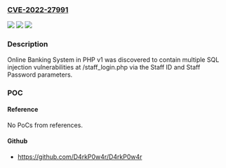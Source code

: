 ### [CVE-2022-27991](https://cve.mitre.org/cgi-bin/cvename.cgi?name=CVE-2022-27991)
![](https://img.shields.io/static/v1?label=Product&message=n%2Fa&color=blue)
![](https://img.shields.io/static/v1?label=Version&message=n%2Fa&color=blue)
![](https://img.shields.io/static/v1?label=Vulnerability&message=n%2Fa&color=brighgreen)

### Description

Online Banking System in PHP v1 was discovered to contain multiple SQL injection vulnerabilities at /staff_login.php via the Staff ID and Staff Password parameters.

### POC

#### Reference
No PoCs from references.

#### Github
- https://github.com/D4rkP0w4r/D4rkP0w4r

